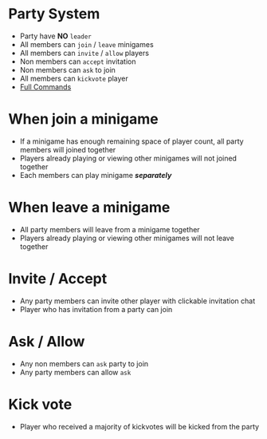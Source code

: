 # Party System
- Party have **NO** `leader`
- All members can `join` / `leave` minigames
- All members can `invite` / `allow` players
- Non members can `accept` invitation
- Non members can `ask` to join
- All members can `kickvote` player 
- [Full Commands](commands.md)



# When join a minigame
- If a minigame has enough remaining space of player count, all party members will joined together
- Players already playing or viewing other minigames will not joined together
- Each members can play minigame _**separately**_



# When leave a minigame
- All party members will leave from a minigame together
- Players already playing or viewing other minigames will not leave together




# Invite / Accept
- Any party members can invite other player with clickable invitation chat
- Player who has invitation from a party can join



# Ask / Allow
- Any non members can `ask` party to join
- Any party members can allow `ask`



# Kick vote
- Player who received a majority of kickvotes will be kicked from the party
